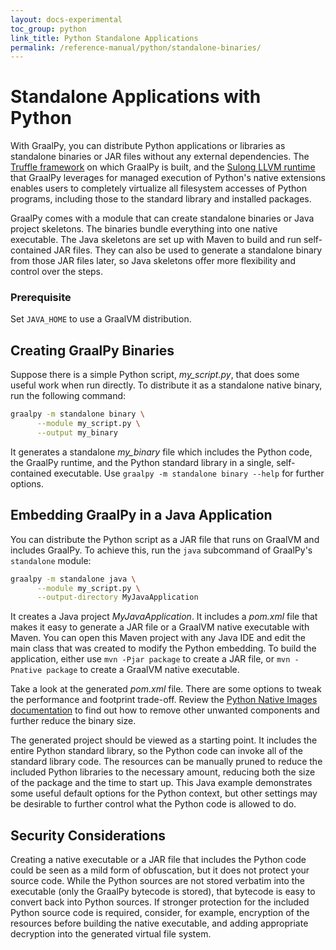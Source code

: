 ```yaml
---
layout: docs-experimental
toc_group: python
link_title: Python Standalone Applications
permalink: /reference-manual/python/standalone-binaries/
---
```

# Standalone Applications with Python

With GraalPy, you can distribute Python applications or libraries as standalone binaries or JAR files without any external dependencies.
The [Truffle framework](https://github.com/oracle/graal/tree/master/truffle) on which GraalPy is built, and the [Sulong LLVM runtime](https://github.com/oracle/graal/tree/master/sulong) that GraalPy leverages for managed execution of Python's native extensions enables users to completely virtualize all filesystem accesses of Python programs, including those to the standard library and installed packages.

GraalPy comes with a module that can create standalone binaries or Java project skeletons.
The binaries bundle everything into one native executable.
The Java skeletons are set up with Maven to build and run self-contained JAR files.
They can also be used to generate a standalone binary from those JAR files later, so Java skeletons offer more flexibility and control over the steps.

### Prerequisite

Set `JAVA_HOME` to use a GraalVM distribution.

## Creating GraalPy Binaries

Suppose there is a simple Python script, _my_script.py_, that does some useful work when run directly.
To distribute it as a standalone native binary, run the following command:

```bash
graalpy -m standalone binary \
      --module my_script.py \
      --output my_binary
```

It generates a standalone _my_binary_ file which includes the Python code, the GraalPy runtime, and the Python standard library in a single, self-contained executable.
Use `graalpy -m standalone binary --help` for further options.

## Embedding GraalPy in a Java Application

You can distribute the Python script as a JAR file that runs on GraalVM and includes GraalPy.
To achieve this, run the `java` subcommand of GraalPy's `standalone` module:

```bash
graalpy -m standalone java \
      --module my_script.py \
      --output-directory MyJavaApplication
```

It creates a Java project _MyJavaApplication_. It includes a _pom.xml_ file that makes it easy to generate a JAR file or a GraalVM native executable with Maven.
You can open this Maven project with any Java IDE and edit the main class that was created to modify the Python embedding.
To build the application, either use `mvn -Pjar package` to create a JAR file, or `mvn -Pnative package` to create a GraalVM native executable.

Take a look at the generated _pom.xml_ file.
There are some options to tweak the performance and footprint trade-off.
Review the [Python Native Images documentation](PythonNativeImages.md) to find out how to remove other unwanted components and further reduce the binary size.

The generated project should be viewed as a starting point.
It includes the entire Python standard library, so the Python code can invoke all of the standard library code.
The resources can be manually pruned to reduce the included Python libraries to the necessary amount, reducing both the size of the package and the time to start up.
This Java example demonstrates some useful default options for the Python context, but other settings may be desirable to further control what the Python code is allowed to do.

## Security Considerations

Creating a native executable or a JAR file that includes the Python code could be seen as a mild form of obfuscation, but it does not protect your source code.
While the Python sources are not stored verbatim into the executable (only the GraalPy bytecode is stored), that bytecode is easy to convert back into Python sources.
If stronger protection for the included Python source code is required, consider, for example, encryption of the resources before building the native executable, and adding appropriate decryption into the generated virtual file system.
